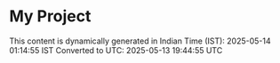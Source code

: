 # My Project

This content is dynamically generated in Indian Time (IST): 2025-05-14 01:14:55 IST
Converted to UTC: 2025-05-13 19:44:55 UTC
